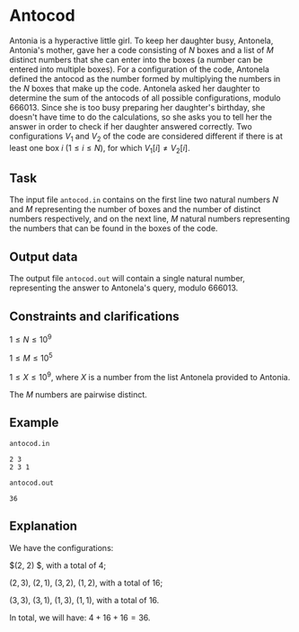 # Antocod

Antonia is a hyperactive little girl. To keep her daughter busy, Antonela, Antonia's mother, gave her a code consisting of $N$ boxes and a list of $M$ distinct numbers that she can enter into the boxes (a number can be entered into multiple boxes). For a configuration of the code, Antonela defined the antocod as the number formed by multiplying the numbers in the $N$ boxes that make up the code. Antonela asked her daughter to determine the sum of the antocods of all possible configurations, modulo $666013$. Since she is too busy preparing her daughter's birthday, she doesn't have time to do the calculations, so she asks you to tell her the answer in order to check if her daughter answered correctly. Two configurations $V_1$ and $V_2$ of the code are considered different if there is at least one box $i$ $(1 \leq i \leq N)$, for which $V_1[i] \neq V_2[i]$.

## Task

The input file `antocod.in` contains on the first line two natural numbers $N$ and $M$ representing the number of boxes and the number of distinct numbers respectively, and on the next line, $M$ natural numbers representing the numbers that can be found in the boxes of the code.

## Output data

The output file `antocod.out` will contain a single natural number, representing the answer to Antonela's query, modulo $666013$.

## Constraints and clarifications

$1 \leq N \leq 10^9$

$1 \leq M \leq 10^5$

$1 \leq X \leq 10^9$, where $X$ is a number from the list Antonela provided to Antonia.

The $M$ numbers are pairwise distinct.

## Example

`antocod.in`

```
2 3
2 3 1
```

`antocod.out`

```
36
```

## Explanation

We have the configurations:

$(2, 2) $, with a total of $4$;

$(2, 3)$, $(2, 1)$, $(3, 2)$, $(1, 2)$, with a total of $16$;

$(3, 3)$, $(3, 1)$, $(1, 3)$, $(1, 1)$, with a total of $16$.

In total, we will have: $4 + 16 + 16 = 36$.
